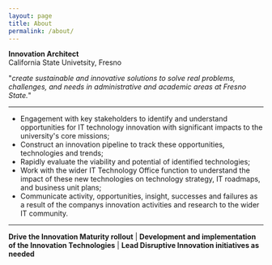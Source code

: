 ```yaml
---
layout: page
title: About
permalink: /about/
---
```


**Innovation Architect**  
California State Univetsity, Fresno
  
"_create sustainable and innovative solutions to solve real problems, challenges, and needs in administrative and academic areas at Fresno State._"  
  
---  

* Engagement with key stakeholders to identify and understand opportunities for IT technology innovation with significant impacts to the university's core missions;
* Construct an innovation pipeline to track these opportunities, technologies and trends; 
* Rapidly evaluate the viability and potential of identified technologies;
* Work with the wider IT Technology Office function to understand the impact of these new technologies on technology strategy, IT roadmaps, and business unit plans;
* Communicate activity, opportunities, insight, successes and failures as a result of the companys innovation activities and research to the wider IT community.

---


**Drive the Innovation Maturity rollout** | **Development and implementation of the Innovation Technologies** | **Lead Disruptive Innovation initiatives as needed**